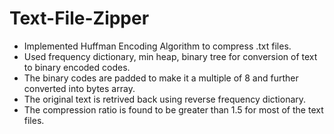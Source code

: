 # Text-File-Zipper
* Implemented Huffman Encoding Algorithm to compress .txt files.
* Used frequency dictionary, min heap, binary tree for conversion of text to binary encoded codes.
* The binary codes are padded to make it a multiple of 8 and further converted into bytes array.
* The original text is retrived back using reverse frequency dictionary.
* The compression ratio is found to be greater than 1.5 for most of the text files.
